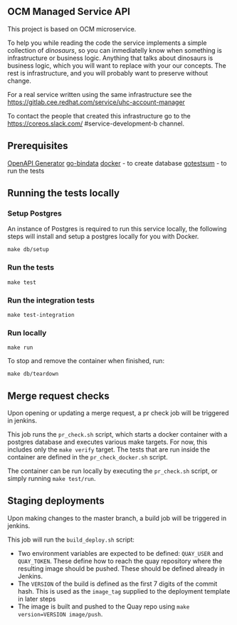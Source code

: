 OCM Managed Service API
---

This project is based on OCM microservice.

To help you while reading the code the service implements a simple collection
of _dinosaurs_, so you can inmediatelly know when something is infrastructure or
business logic. Anything that talks about dinosaurs is business logic, which you
will want to replace with your our concepts. The rest is infrastructure, and you
will probably want to preserve without change.

For a real service written using the same infrastructure see the
https://gitlab.cee.redhat.com/service/uhc-account-manager

To contact the people that created this infrastructure go to the
https://coreos.slack.com/ #service-development-b channel.

## Prerequisites
[OpenAPI Generator](https://openapi-generator.tech/docs/installation/)
[go-bindata](https://github.com/go-bindata/go-bindata#installation)
[docker](https://docs.docker.com/get-docker/) - to create database
[gotestsum](https://github.com/gotestyourself/gotestsum#install) - to run the tests

## Running the tests locally
### Setup Postgres
An instance of Postgres is required to run this service locally, the following steps will install and setup a postgres locally for you with Docker. 
```
make db/setup
```

### Run the tests
```
make test
```

### Run the integration tests
```
make test-integration
```

### Run locally

```
make run
```

To stop and remove the container when finished, run:
```
make db/teardown
```

## Merge request checks 
Upon opening or updating a merge request, a pr check job will be triggered in jenkins. 

This job runs the `pr_check.sh` script, which starts a docker container with a postgres database and executes various make targets. For now, this includes only the `make verify` target. The tests that are run inside the container are defined in the `pr_check_docker.sh` script. 

The container can be run locally by executing the `pr_check.sh` script, or simply running `make test/run`.

## Staging deployments 
Upon making changes to the master branch, a build job will be triggered in jenkins. 

This job will run the `build_deploy.sh` script:
- Two environment variables are expected to be defined: `QUAY_USER` and `QUAY_TOKEN`. These define how to reach the quay repository where the resulting image should be pushed. These should be defined already in Jenkins.
- The `VERSION` of the build is defined as the first 7 digits of the commit hash. This is used as the `image_tag` supplied to the deployment template in later steps
- The image is built and pushed to the Quay repo using `make version=VERSION image/push`.
